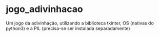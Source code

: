 # jogo_adivinhacao
 Um jogo da adivinhação, utilizando a biblioteca tkinter, OS (nativas do python3) e a PIL (precisa-se ser instalada separadamente)
